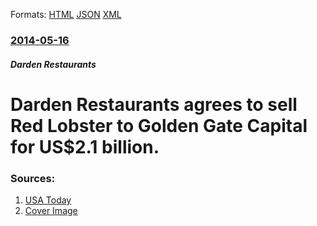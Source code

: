 
Formats: [HTML](/news/2014/05/16/darden-restaurants-agrees-to-sell-red-lobster-to-golden-gate-capital-for-us-2-1-billion.html)  [JSON](/news/2014/05/16/darden-restaurants-agrees-to-sell-red-lobster-to-golden-gate-capital-for-us-2-1-billion.json)  [XML](/news/2014/05/16/darden-restaurants-agrees-to-sell-red-lobster-to-golden-gate-capital-for-us-2-1-billion.xml)  

### [2014-05-16](/news/2014/05/16/index.md)

##### Darden Restaurants
# Darden Restaurants agrees to sell Red Lobster to Golden Gate Capital for US$2.1 billion. 




### Sources:

1. [USA Today](https://www.usatoday.com/story/money/business/2014/05/16/red-lobster-golden-gate-capital-darden/9164335/)
1. [Cover Image](https://www.gannett-cdn.com/GDContent/applogos/usatoday.png)
